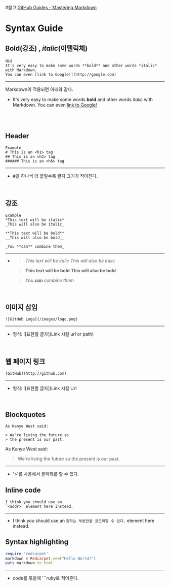 #참고 [GitHub Guides - Mastering Markdown](https://guides.github.com/features/mastering-markdown/)


# Syntax Guide 

## **Bold**(강조) , *italic*(이탤릭체)
```
예시
It's very easy to make some words **bold** and other words *italic* with Markdown. 
You can even [link to Google!](http://google.com)
```
-------------------------------------------------------------------------------------------------------------
Markdown이 적용되면 아래와 같다. <br>
* It's very easy to make some words **bold** and other words *italic* with Markdown. You can even [link to Google!](http://google.com)

<br>
<br>

## Header
```
Example
# This is an <h1> tag
## This is an <h2> tag
###### This is an <h6> tag
```
-------------------------------------
* #을 하나씩 더 붙일수록 글자 크기가 작아진다.

<br>


## 강조
```
Example
*This text will be italic*
_This will also be italic_

**This text will be bold**
__This will also be bold__

_You **can** combine them_
```
----------------------------------
* >*This text will be italic*
  >_This will also be italic_

  >**This text will be bold**
  >__This will also be bold__

  >_You **can** combine them_



<br>

## 이미지 삽입
```
![GitHub Logo](/images/logo.png)

```
----------------------
* 형식: ![표현할 글자](Link 시킬 url or path)


<br>

## 웹 페이지 링크
```
[GitHub](http://github.com)
```
-------------------------------
* 형식: ![표현할 글자](Link 시킬 Url


<br>

## Blockquotes
```
As Kanye West said:

> We're living the future so
> the present is our past.
```
As Kanye West said:

> We're living the future so
> the present is our past.
-------------------------------
* '>'를 사용해서 블럭화를 할 수 있다.

## Inline code
```
I think you should use an
`<addr>` element here instead.
```
--------------------------------
* I think you should use an
`원하는 부분만을 코드화할 수 있다.` element here instead.

## Syntax highlighting 
```ruby
require 'redcarpet'
markdown = Redcarpet.new("Hello World!")
puts markdown.to_html
```
---------------------------------------
* code를 묶을때  ```ruby로 적어준다.
